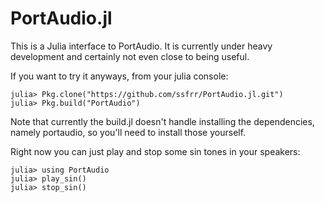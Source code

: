 PortAudio.jl
============

This is a Julia interface to PortAudio. It is currently under heavy development
and certainly not even close to being useful.

If you want to try it anyways, from your julia console:

    julia> Pkg.clone("https://github.com/ssfrr/PortAudio.jl.git")
    julia> Pkg.build("PortAudio")

Note that currently the build.jl doesn't handle installing the dependencies,
namely portaudio, so you'll need to install those yourself.

Right now you can just play and stop some sin tones in your speakers:

    julia> using PortAudio
    julia> play_sin()
    julia> stop_sin()
